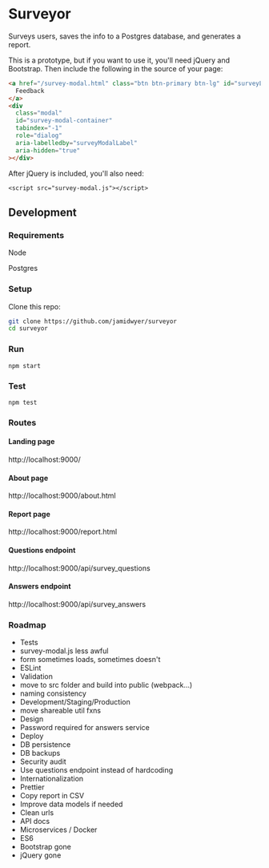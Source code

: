 # Surveyor

Surveys users, saves the info to a Postgres database, and generates a report.

This is a prototype, but if you want to use it, you'll need jQuery and Bootstrap. Then include the following in the source of your page:

```html
<a href="/survey-modal.html" class="btn btn-primary btn-lg" id="surveyLink">
  Feedback
</a>
<div
  class="modal"
  id="survey-modal-container"
  tabindex="-1"
  role="dialog"
  aria-labelledby="surveyModalLabel"
  aria-hidden="true"
></div>
```

After jQuery is included, you'll also need:

`<script src="survey-modal.js"></script>`

## Development

### Requirements

Node

Postgres

### Setup

Clone this repo:

```bash
git clone https://github.com/jamidwyer/surveyor
cd surveyor
```

### Run

`npm start`

### Test

`npm test`

### Routes

#### Landing page

http://localhost:9000/

#### About page

http://localhost:9000/about.html

#### Report page

http://localhost:9000/report.html

#### Questions endpoint

http://localhost:9000/api/survey_questions

#### Answers endpoint

http://localhost:9000/api/survey_answers

### Roadmap

- Tests
- survey-modal.js less awful
- form sometimes loads, sometimes doesn't
- ESLint
- Validation
- move to src folder and build into public (webpack...)
- naming consistency
- Development/Staging/Production
- move shareable util fxns
- Design
- Password required for answers service
- Deploy
- DB persistence
- DB backups
- Security audit
- Use questions endpoint instead of hardcoding
- Internationalization
- Prettier
- Copy report in CSV
- Improve data models if needed
- Clean urls
- API docs
- Microservices / Docker
- ES6
- Bootstrap gone
- jQuery gone
